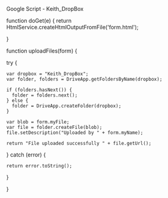 Google Script - Keith_DropBox

function doGet(e) {
  return HtmlService.createHtmlOutputFromFile('form.html');
        
}

function uploadFiles(form) {
  
  try {
    
    var dropbox = "Keith_DropBox";
    var folder, folders = DriveApp.getFoldersByName(dropbox);
    
    if (folders.hasNext()) {
      folder = folders.next();
    } else {
      folder = DriveApp.createFolder(dropbox);
    }
    
    var blob = form.myFile;    
    var file = folder.createFile(blob);    
    file.setDescription("Uploaded by " + form.myName);
        
    return "File uploaded successfully " + file.getUrl();
    
  } catch (error) {
    
    return error.toString();
  }
  
}
